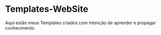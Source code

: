 # Templates-WebSite
Aqui estão meus Templates criados com intenção de aprender e propagar conhecimento.
